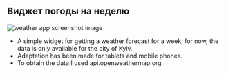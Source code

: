 ## Виджет погоды на неделю
![weather app screenshot image](https://imgur.com/CxneSk0)
* A simple widget for getting a weather forecast for a week; for now, the data is only available for the city of Kyiv.
* Adaptation has been made for tablets and mobile phones.
* To obtain the data I used api.openweathermap.org